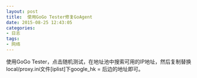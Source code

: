 ```yaml
---
layout: post
title: 	使用GoGo Tester修复GoAgent
date: 2015-08-25 12:43:05
categories:
- 日志
tags:
- 网络
---
```


使用GoGo Tester，点击随机测试，在地址池中搜索可用的IP地址，然后复制替换local/proxy.ini文件[iplist]下google_hk = 后边的地址即可。    
